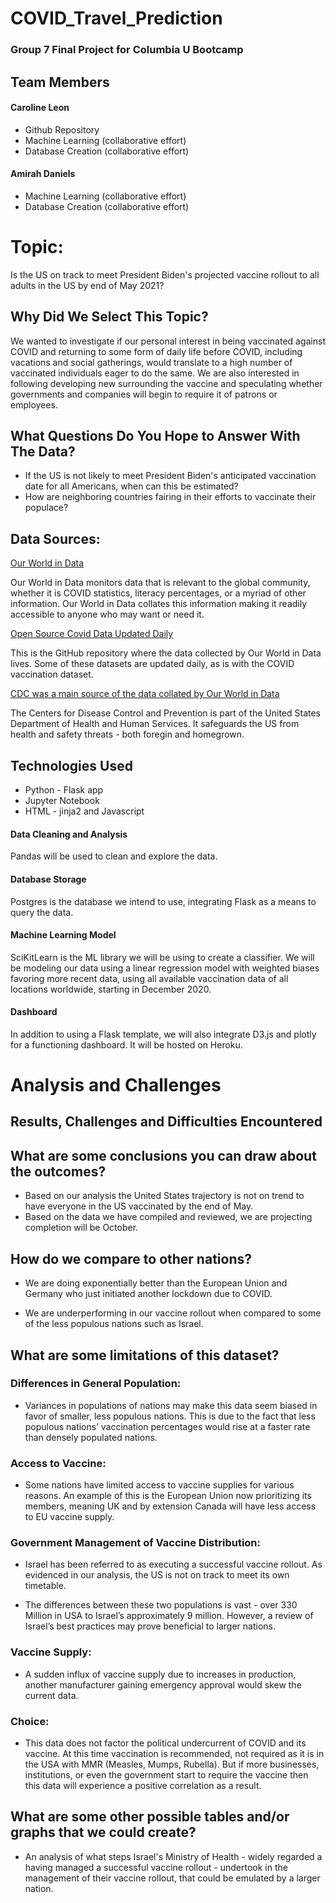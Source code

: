 # COVID_Travel_Prediction

### Group 7 Final Project for Columbia U Bootcamp

## Team Members

#### Caroline Leon
* Github Repository
* Machine Learning (collaborative effort)
* Database Creation (collaborative effort)

#### Amirah Daniels
* Machine Learning (collaborative effort)
* Database Creation (collaborative effort)

# Topic:
Is the US on track to meet President Biden's projected vaccine rollout to all adults in the US by end of May 2021?

## Why Did We Select This Topic?
We wanted to investigate if our personal interest in being vaccinated against COVID and returning to some form of daily life before COVID, including vacations and social gatherings, would translate to a high number of vaccinated individuals eager to do the same. We are also interested in following developing new surrounding the vaccine and speculating whether governments and companies will begin to require it of patrons or employees.

## What Questions Do You Hope to Answer With The Data?
* If the US is not likely to meet President Biden's anticipated vaccination date for all Americans, when can this be estimated?
* How are neighboring countries fairing in their efforts to vaccinate their populace?

## Data Sources:

[Our World in Data](https://ourworldindata.org/coronavirus "Our World in Data Coronavirus")

Our World in Data monitors data that is relevant to the global community, whether it is COVID statistics, literacy percentages, or a myriad of other information. Our World in Data collates this information making it readily accessible to anyone who may want or need it.

[Open Source Covid Data Updated Daily](https://github.com/owid/covid-19-data/blob/master/public/data/owid-covid-data.csv "Open Source Covid Data")

This is the GitHub repository where the data collected by Our World in Data lives. Some of these datasets are updated daily, as is with the COVID vaccination dataset.

[CDC was a main source of the data collated by Our World in Data](https://covid.cdc.gov/covid-data-tracker/#vaccinations "CDC COVID Data")

The Centers for Disease Control and Prevention is part of the United States Department of Health and Human Services. It safeguards the US from health and safety threats - both foregin and homegrown.

## Technologies Used
* Python - Flask app
* Jupyter Notebook
* HTML - jinja2 and Javascript

#### Data Cleaning and Analysis
Pandas will be used to clean and explore the data.

#### Database Storage
Postgres is the database we intend to use, integrating Flask as a means to query the data.

#### Machine Learning Model
SciKitLearn is the ML library we will be using to create a classifier. We will be modeling our data using a linear regression model with weighted biases favoring more recent data, using all available vaccination data of all locations worldwide, starting in December 2020.

#### Dashboard
In addition to using a Flask template, we will also integrate D3.js and plotly for a functioning dashboard. It will be hosted on Heroku.

# Analysis and Challenges

## Results, Challenges and Difficulties Encountered

## What are some conclusions you can draw about the outcomes?
* Based on our analysis the United States trajectory is not on trend to have everyone in the US vaccinated by the end of May.
* Based on the data we have compiled and reviewed, we are projecting completion will be October.

## How do we compare to other nations?
* We are doing exponentially better than the European Union and Germany who just initiated another lockdown due to COVID.

* We are underperforming in our vaccine rollout when compared to some of the less populous nations such as Israel.

## What are some limitations of this dataset?

### Differences in General Population:
* Variances in populations of nations may make this data seem biased in favor of smaller, less populous nations. This is due to the fact that less populous nations’ vaccination percentages would rise at a faster rate than densely populated nations.

### Access to Vaccine:
* Some nations have limited access to vaccine supplies for various reasons. An example of this is the European Union now prioritizing its members, meaning UK and by extension Canada will have less access to EU vaccine supply.

### Government Management of Vaccine Distribution:
* Israel has been referred to as executing a successful vaccine rollout. As evidenced in our analysis, the US is not on track to meet its own timetable.

* The differences between these two populations is vast - over 330 Million in USA to Israel’s approximately 9 million. However, a review of Israel’s best practices may prove beneficial to larger nations.

### Vaccine Supply:
* A sudden influx of vaccine supply due to increases in production, another manufacturer gaining emergency approval would skew the current data.

### Choice:
* This data does not factor the political undercurrent of COVID and its vaccine. At this time vaccination is recommended, not required as it is in the USA with MMR (Measles, Mumps, Rubella). But if more businesses, institutions, or even the government start to require the vaccine then this data will experience a positive correlation as a result.

## What are some other possible tables and/or graphs that we could create?

* An analysis of what steps Israel's Ministry of Health - widely regarded a having managed a successful vaccine rollout -  undertook in the management of their vaccine rollout, that could be emulated by a larger nation.
